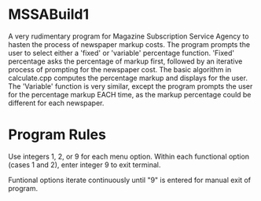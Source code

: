 # MSSABuild1
A very rudimentary program for Magazine Subscription Service Agency to hasten the process of newspaper markup costs. The program prompts the user to select either a 'fixed' or 'variable' percentage function. 'Fixed' percentage asks the percentage of markup first, followed by an iterative process of prompting for the newspaper cost. The basic algorithm in calculate.cpp computes the percentage markup and displays for the user. The 'Variable' function is very similar, except the program prompts the user for the percentage markup EACH time, as the markup percentage could be different for each newspaper. 

# Program Rules
Use integers 1, 2, or 9 for each menu option. Within each functional option (cases 1 and 2), enter integer 9 to exit terminal. 

Funtional options iterate continuously until "9" is entered for manual exit of program. 
